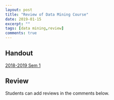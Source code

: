 ```yaml
---
layout: post
title: "Review of Data Mining Course"
date: 2019-01-15
excerpt: ""
tags: [data mining,review]
comments: true
---
```

## Handout
[2018-2019 Sem 1][1]

## Review
Students can add reviews in the comments below.

[1]: https://drive.google.com/file/d/1f5VwdUvl0bG8HS0zHnuVxP2lS0txN-1U/view?usp=sharing
